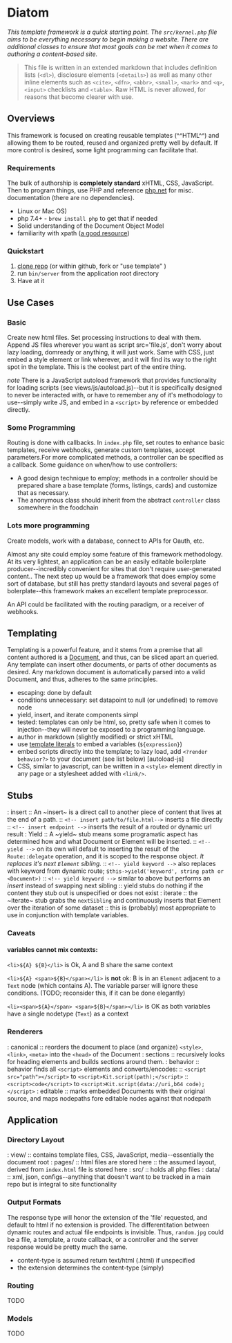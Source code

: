 # Diatom

*This template framework is a quick starting point. The `src/kernel.php` file aims to be everything necessary to begin making a website. There are additional classes to ensure that most goals can be met when it comes to authoring a content-based site.*


> This file is written in an extended markdown that includes definition lists (`<dl>`), disclosure elements (`<details>`) as well as many other inline elements such as `<cite>`,  `<dfn>`, `<abbr>`, `<small>`, `<mark>` and `<q>`, `<input>` checklists and `<table>`. Raw HTML is never allowed, for reasons that become clearer with use.

## Overviews

This framework is focused on creating reusable templates (^^HTML^^) and allowing them to be routed, reused and organized pretty well by default. If more control is desired, some light programming can facilitate that.

### Requirements

The bulk of authorship is __completely standard__ xHTML, CSS, JavaScript. Then to program things, use PHP and reference [php.net](http://php.net) for misc. documentation (there are no dependencies).

- Linux or Mac OS)
- php 7.4+ - `brew install php`  to get that if needed
- Solid understanding of the Document Object Model
- familiarity with xpath ([a good resource](https://devhints.io/xpath))

### Quickstart

1. [clone repo](https://github.com/brendanmetzger/diatom) (or within github, fork or "use template" )
2. run `bin/server` from the application root directory
3. Have at it

## Use Cases

### Basic

Create new html files. Set processing instructions to deal with them. Append JS files wherever you want as script src='file.js', don't worry about lazy loading, domready or anything, it will just work. Same with CSS, just embed a style element or link wherever, and it will find its way to the right spot in the template. This is the coolest part of the entire thing.

*note* There is a JavaScript autoload framework that provides functionality for loading scripts (see views/js/autoload.js)--but it is specifically designed to never be interacted with, or have to remember any of it's methodology to use--simply write JS, and embed in a `<script>` by reference or embedded directly.

### Some Programming

Routing is done with callbacks. In `index.php` file, set routes to enhance basic templates, receive webhooks, generate custom templates, accept parameters.For more complicated methods, a controller can be specified as a callback. Some guidance on when/how to use controllers:

- A good design technique to employ; methods in a controller should be prepared share a base template (forms, listings, cards) and customize that as necessary.
- The anonymous class should inherit from the abstract `controller` class somewhere in the foodchain

### Lots more programming

Create models, work with a database, connect to APIs for Oauth, etc.

Almost any site could employ some feature of this framework methodology. At its very lightest, an application can be an easily editable boilerplate producer--incredibly convenient for sites that don't require user-generated content.. The next step up would be a framework that does employ some sort of database, but still has pretty standard layouts and several pages of bolerplate--this framework makes an excellent template preprocessor.

An API could be facilitated with the routing paradigm, or a receiver of webhooks.

## Templating

Templating is a powerful feature, and it stems from a premise that all content authored is a [Document](https://en.wikipedia.org/wiki/Document_Object_Model), and thus, can be sliced apart an queried. Any template can insert other documents, or parts of other documents as desired. Any markdown document is automatically parsed into a valid Document, and thus, adheres to the same principles.

- escaping: done by default
- conditions unnecessary: set datapoint to null (or undefined) to remove node
- yield, insert, and iterate components simpl
- tested: templates can only be html, so, pretty safe when it comes to injection--they will never be exposed to a programming language.
- author in markdown (slightly modified) or strict xHTML
- use [template literals](https://developer.mozilla.org/en-US/docs/Web/JavaScript/Reference/Template_literals) to embed a variables (`${expression}`)
- embed scripts directly into the template; to lazy load, add `<?render behavior?>` to your document (see list below) [autoload-js]
- CSS, similar to javascript, can be written in a `<style>` element directly in any page or a stylesheet added with `<link/>`.

## Stubs

:  insert
::  An ~insert~ is a direct call to another piece of content that lives at the end of a path.
::  `<!-- insert path/to/file.html-->` inserts a file directly
::  `<!-- insert endpoint -->` inserts the result of a routed or dynamic url result
:  Yield
::  A ~yield~ stub means some programatic  aspect has determined how and what Document or Element will be inserted.
::  `<!-- yield -->` on its own will default to inserting the result of the `Route::delegate` operation, and it is scoped to the  response object. *It replaces it's next `Element` sibling.*
::  `<!-- yield keyword -->` also replaces with keyword from dynamic route; `$this->yield('keyword', string path or <Document>)`
::  `<!-- yield keyword -->` similar to above but performs an *insert* instead of  swapping next sibling
::  yield stubs do nothing if the content they stub out is unspecified or does not exist
:  iterate
::  the ~iterate~ stub grabs the `nextSibling` and continuously inserts that Element over the iteration of some dataset
::  this is (probably) most appropriate to use in conjunction with template variables.

### Caveats

#### variables cannot mix contexts:

`<li>${A} ${B}</li>` is Ok, A and B share the same context

`<li>${A} <span>${B}</span></li>` is **not** ok:  B is in an `Element` adjacent to a `Text` node (which contains A). The variable parser will ignore these conditions.  (TODO;  reconsider this, if it can be done elegantly)

`<li><span>${A}</span> <span>${B}</span></li>` is OK as both variables have a single nodetype (`Text`) as a context

### Renderers

:  canonical
::  reorders the document to place (and organize) `<style>`, `<link>`, `<meta>`  into the `<head>` of the Document
:  sections
::  recursively looks for heading elements and builds sections around them.
:  behavior
::  behavior finds all `<script>` elements and converts/encodes:
::  `<script src="path"></script>`  to `<script>Kit.script(path);</script>`
::  `<script>code</script>`  to `<script>Kit.script(data://uri,b64 code);</script>`
:  editable
::  marks embedded Documents with their original source, and maps nodepaths fore editable nodes against that nodepath

## Application

### Directory Layout

:  view/
::  contains template files, CSS, JavaScript, media--essentially the document root
  :  pages/
  ::  html files are stored here
  ::  the assumed layout,  derived from `index.html` file is stored here
:  src/
::  holds all php files
:  data/
::  xml, json, configs--anything that doesn't want to be tracked in a main repo but is integral to site functionality

### Output Formats

The response type will honor the extension of the 'file' requested, and default to html if no extension is  provided. The differentitation between dynamic routes and actual file endpoints is invisible. Thus, `random.jpg` could be a file, a template, a route callback, or a controller and the server response would be pretty much the same.

- content-type is assumed return text/html (.html) if unspecified
- the extension determines the content-type (simply)

### Routing

TODO

### Models

TODO